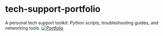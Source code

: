 # tech-support-portfolio
A personal tech support toolkit: Python scripts, troubleshooting guides, and networking tools.
[![Portfolio](https://img.shields.io/badge/Tech%20Support%20Portfolio-GitHub-blue?logo=github)](https://github.com/Yme-wa/tech-support-portfolio)

